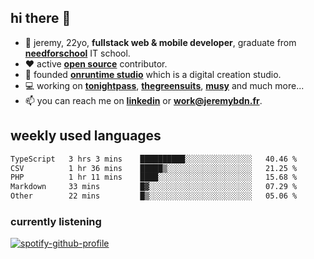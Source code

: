 ## hi there 👋

- 👦 jeremy,  22yo, **fullstack web & mobile developer**, graduate from **[needforschool](https://www.needfor-school.com/)** IT school.
- ❤️ active **[open source](https://github.com/jerembdn)** contributor.
- 🧠 founded **[onruntime studio](https://github.com/onruntime)** which is a digital creation studio.
- 💻 working on **[tonightpass](https://tonightpass.com)**, **[thegreensuits](https://thegreensuits.fr)**, **[musy](https://github.com/musyapp)** and much more...
- 📫 you can reach me on **[linkedin](https://www.linkedin.com/in/jeremybdn/)** or **[work@jeremybdn.fr](mailto:work@jeremybdn.fr)**.

## weekly used languages

<!--START_SECTION:waka-->

```txt
TypeScript   3 hrs 3 mins    ██████████░░░░░░░░░░░░░░░   40.46 %
CSV          1 hr 36 mins    █████▒░░░░░░░░░░░░░░░░░░░   21.25 %
PHP          1 hr 11 mins    ████░░░░░░░░░░░░░░░░░░░░░   15.68 %
Markdown     33 mins         █▓░░░░░░░░░░░░░░░░░░░░░░░   07.29 %
Other        22 mins         █▒░░░░░░░░░░░░░░░░░░░░░░░   05.06 %
```

<!--END_SECTION:waka-->

### currently listening
[![spotify-github-profile](https://spotify-github-profile.vercel.app/api/view?uid=31ugdvkonmhxzbnkai2r7ue2empe&cover_image=true&theme=natemoo-re&show_offline=false&background_color=121212&bar_color=3356d7&bar_color_cover=false)](https://open.spotify.com/user/31225jnpumbhbpldcz2wjg24aymi)
